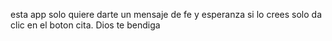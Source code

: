 esta app solo quiere darte un mensaje de fe y esperanza si lo crees solo da clic en el boton  cita. Dios te bendiga
